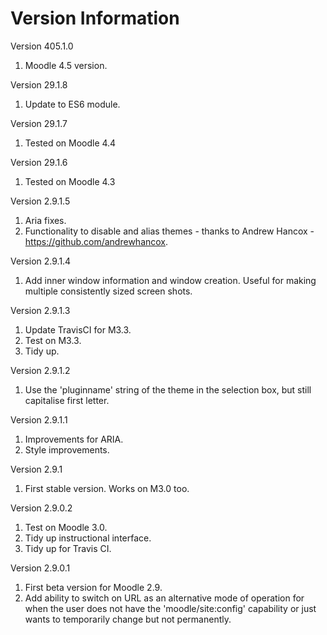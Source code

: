 Version Information
===================
Version 405.1.0
  1. Moodle 4.5 version.

Version 29.1.8
  1. Update to ES6 module.

Version 29.1.7
  1. Tested on Moodle 4.4

Version 29.1.6
  1. Tested on Moodle 4.3

Version 2.9.1.5
  1. Aria fixes.
  2. Functionality to disable and alias themes - thanks to Andrew Hancox - https://github.com/andrewhancox.

Version 2.9.1.4
  1. Add inner window information and window creation.  Useful for making multiple consistently sized screen shots.

Version 2.9.1.3
  1. Update TravisCI for M3.3.
  2. Test on M3.3.
  3. Tidy up.

Version 2.9.1.2
  1. Use the 'pluginname' string of the theme in the selection box, but still capitalise first letter.

Version 2.9.1.1
  1. Improvements for ARIA.
  2. Style improvements.

Version 2.9.1
  1. First stable version.  Works on M3.0 too.

Version 2.9.0.2
  1. Test on Moodle 3.0.
  2. Tidy up instructional interface.
  3. Tidy up for Travis CI.

Version 2.9.0.1
  1. First beta version for Moodle 2.9.
  2. Add ability to switch on URL as an alternative mode of operation for when the user does not have the 'moodle/site:config'
     capability or just wants to temporarily change but not permanently.
